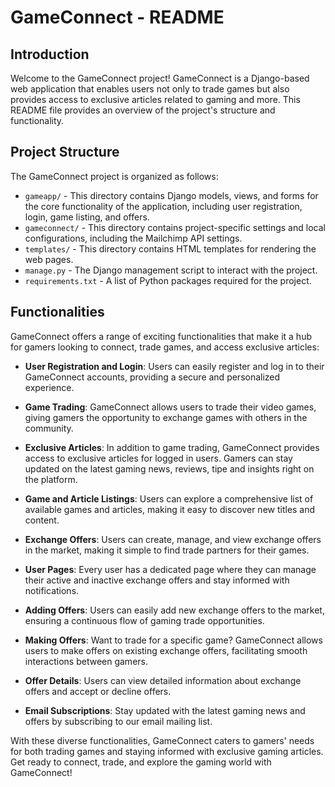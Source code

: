 # GameConnect - README


## Introduction
Welcome to the GameConnect project! GameConnect is a Django-based web application that enables users not only to trade games but also provides access to exclusive articles related to gaming and more. 
This README file provides an overview of the project's structure and functionality.

## Project Structure
The GameConnect project is organized as follows:

- `gameapp/` - This directory contains Django models, views, and forms for the core functionality of the application, including user registration, login, game listing, and offers.
- `gameconnect/` - This directory contains project-specific settings and local configurations, including the Mailchimp API settings.
- `templates/` - This directory contains HTML templates for rendering the web pages.
- `manage.py` - The Django management script to interact with the project.
- `requirements.txt` - A list of Python packages required for the project.

## Functionalities
GameConnect offers a range of exciting functionalities that make it a hub for gamers looking to connect, trade games, and access exclusive articles:

- **User Registration and Login**: Users can easily register and log in to their GameConnect accounts, providing a secure and personalized experience.

- **Game Trading**: GameConnect allows users to trade their video games, giving gamers the opportunity to exchange games with others in the community.

- **Exclusive Articles**: In addition to game trading, GameConnect provides access to exclusive articles for logged in users. Gamers can stay updated on the latest gaming news, reviews, tipe and insights right on the platform.

- **Game and Article Listings**: Users can explore a comprehensive list of available games and articles, making it easy to discover new titles and content.

- **Exchange Offers**: Users can create, manage, and view exchange offers in the market, making it simple to find trade partners for their games.

- **User Pages**: Every user has a dedicated page where they can manage their active and inactive exchange offers and stay informed with notifications.

- **Adding Offers**: Users can easily add new exchange offers to the market, ensuring a continuous flow of gaming trade opportunities.

- **Making Offers**: Want to trade for a specific game? GameConnect allows users to make offers on existing exchange offers, facilitating smooth interactions between gamers.

- **Offer Details**: Users can view detailed information about exchange offers and accept or decline offers.

- **Email Subscriptions**: Stay updated with the latest gaming news and offers by subscribing to our email mailing list.

With these diverse functionalities, GameConnect caters to gamers' needs for both trading games and staying informed with exclusive gaming articles. Get ready to connect, trade, and explore the gaming world with GameConnect!
